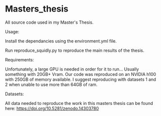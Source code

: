 # Masters_thesis
All source code used in my Master's Thesis.


Usage:

Install the dependancies using the environment.yml file.

Run reproduce_squidly.py to reproduce the main results of the thesis.


Requirements:

Unfortunately, a large GPU is needed in order for it to run... Usually something with 20GB+ Vram. Our code was reproduced on an NVIDIA h100 with 250GB of memory available.
I suggest reproducing with datasets 1 and 2 when unable to use more than 64GB of ram.

Datasets:

All data needed to reproduce the work in this masters thesis can be found here:
https://doi.org/10.5281/zenodo.14303780

